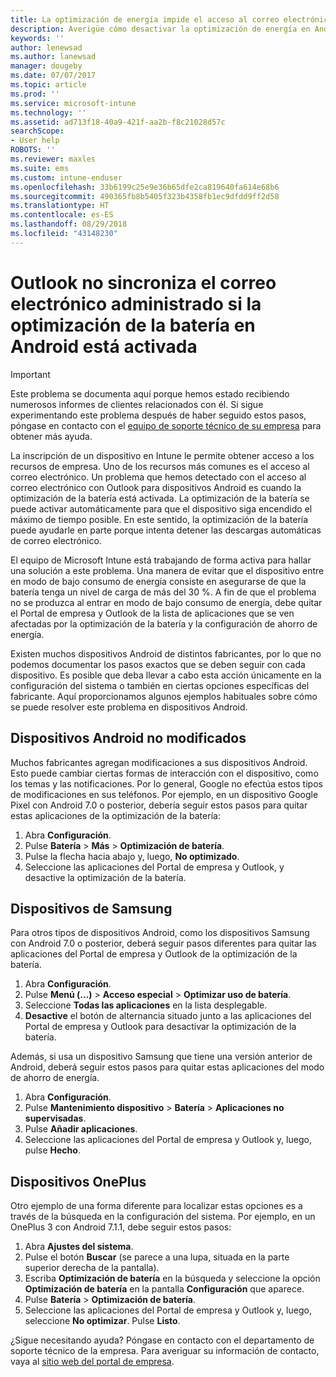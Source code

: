 ```yaml
---
title: La optimización de energía impide el acceso al correo electrónico | Microsoft Docs
description: Averigüe cómo desactivar la optimización de energía en Android para asegurarse de que recibe el correo electrónico.
keywords: ''
author: lenewsad
ms.author: lanewsad
manager: dougeby
ms.date: 07/07/2017
ms.topic: article
ms.prod: ''
ms.service: microsoft-intune
ms.technology: ''
ms.assetid: ad713f18-40a9-421f-aa2b-f8c21028d57c
searchScope:
- User help
ROBOTS: ''
ms.reviewer: maxles
ms.suite: ems
ms.custom: intune-enduser
ms.openlocfilehash: 33b6199c25e9e36b65dfe2ca819640fa614e68b6
ms.sourcegitcommit: 490365fb8b5405f323b4358fb1ec9dfdd9ff2d58
ms.translationtype: HT
ms.contentlocale: es-ES
ms.lasthandoff: 08/29/2018
ms.locfileid: "43148230"
---
```

# <a name="outlook-wont-sync-managed-email-when-battery-optimization-for-android-is-turned-on"></a>Outlook no sincroniza el correo electrónico administrado si la optimización de la batería en Android está activada

> [!IMPORTANT]
> Este problema se documenta aquí porque hemos estado recibiendo numerosos informes de clientes relacionados con él. Si sigue experimentando este problema después de haber seguido estos pasos, póngase en contacto con el [equipo de soporte técnico de su empresa](https://go.microsoft.com/fwlink/?linkid=2010980) para obtener más ayuda.

La inscripción de un dispositivo en Intune le permite obtener acceso a los recursos de empresa. Uno de los recursos más comunes es el acceso al correo electrónico. Un problema que hemos detectado con el acceso al correo electrónico con Outlook para dispositivos Android es cuando la optimización de la batería está activada. La optimización de la batería se puede activar automáticamente para que el dispositivo siga encendido el máximo de tiempo posible. En este sentido, la optimización de la batería puede ayudarle en parte porque intenta detener las descargas automáticas de correo electrónico.

El equipo de Microsoft Intune está trabajando de forma activa para hallar una solución a este problema. Una manera de evitar que el dispositivo entre en modo de bajo consumo de energía consiste en asegurarse de que la batería tenga un nivel de carga de más del 30 %. A fin de que el problema no se produzca al entrar en modo de bajo consumo de energía, debe quitar el Portal de empresa y Outlook de la lista de aplicaciones que se ven afectadas por la optimización de la batería y la configuración de ahorro de energía.

Existen muchos dispositivos Android de distintos fabricantes, por lo que no podemos documentar los pasos exactos que se deben seguir con cada dispositivo. Es posible que deba llevar a cabo esta acción únicamente en la configuración del sistema o también en ciertas opciones específicas del fabricante. Aquí proporcionamos algunos ejemplos habituales sobre cómo se puede resolver este problema en dispositivos Android.

## <a name="unmodified-android-devices"></a>Dispositivos Android no modificados

Muchos fabricantes agregan modificaciones a sus dispositivos Android. Esto puede cambiar ciertas formas de interacción con el dispositivo, como los temas y las notificaciones. Por lo general, Google no efectúa estos tipos de modificaciones en sus teléfonos. Por ejemplo, en un dispositivo Google Pixel con Android 7.0 o posterior, debería seguir estos pasos para quitar estas aplicaciones de la optimización de la batería:

1. Abra **Configuración**.
2. Pulse **Batería** > **Más** > **Optimización de batería**.
3. Pulse la flecha hacia abajo y, luego, **No optimizado**.
4. Seleccione las aplicaciones del Portal de empresa y Outlook, y desactive la optimización de la batería.

## <a name="samsung-devices"></a>Dispositivos de Samsung

Para otros tipos de dispositivos Android, como los dispositivos Samsung con Android 7.0 o posterior, deberá seguir pasos diferentes para quitar las aplicaciones del Portal de empresa y Outlook de la optimización de la batería.

1. Abra **Configuración**.
2. Pulse **Menú (...)**  >  **Acceso especial** > **Optimizar uso de batería**.
3. Seleccione **Todas las aplicaciones** en la lista desplegable.
4. **Desactive** el botón de alternancia situado junto a las aplicaciones del Portal de empresa y Outlook para desactivar la optimización de la batería.

Además, si usa un dispositivo Samsung que tiene una versión anterior de Android, deberá seguir estos pasos para quitar estas aplicaciones del modo de ahorro de energía.

1. Abra **Configuración**.
2. Pulse **Mantenimiento dispositivo** > **Batería** > **Aplicaciones no supervisadas**.
3. Pulse **Añadir aplicaciones**.
4. Seleccione las aplicaciones del Portal de empresa y Outlook y, luego, pulse **Hecho**.

## <a name="oneplus-devices"></a>Dispositivos OnePlus

Otro ejemplo de una forma diferente para localizar estas opciones es a través de la búsqueda en la configuración del sistema. Por ejemplo, en un OnePlus 3 con Android 7.1.1, debe seguir estos pasos: 

1. Abra **Ajustes del sistema**. 
2. Pulse el botón **Buscar** (se parece a una lupa, situada en la parte superior derecha de la pantalla). 
3. Escriba **Optimización de batería** en la búsqueda y seleccione la opción **Optimización de batería** en la pantalla **Configuración** que aparece. 
4. Pulse **Batería** > **Optimización de batería**.
5. Seleccione las aplicaciones del Portal de empresa y Outlook y, luego, seleccione **No optimizar**. Pulse **Listo**.

<!--On a OnePlus 5 device with Android 7.1.1, you would follow these steps to remove these apps from battery optimization:
1. Open **Settings**.
2. Tap **Battery** > **Battery optimization**.
3. Select the Company Portal and Outlook apps, then select **Don’t optimize**. Tap **Done**.-->

¿Sigue necesitando ayuda? Póngase en contacto con el departamento de soporte técnico de la empresa. Para averiguar su información de contacto, vaya al [sitio web del portal de empresa](https://go.microsoft.com/fwlink/?linkid=2010980).
